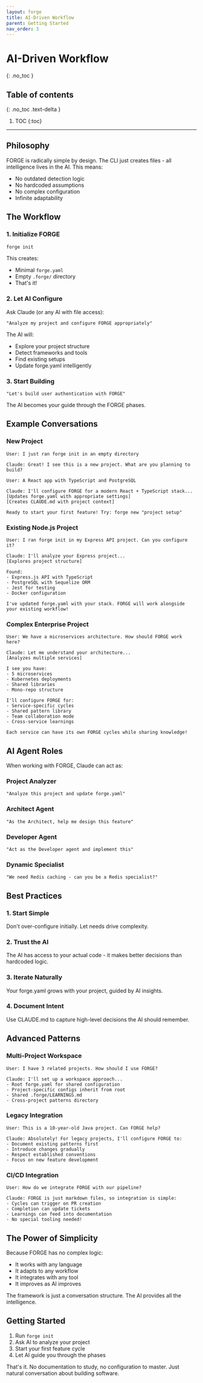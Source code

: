 ```yaml
---
layout: forge
title: AI-Driven Workflow
parent: Getting Started
nav_order: 3
---
```


# AI-Driven Workflow
{: .no_toc }

## Table of contents
{: .no_toc .text-delta }

1. TOC
{:toc}

---

## Philosophy

FORGE is radically simple by design. The CLI just creates files - all intelligence lives in the AI. This means:
- No outdated detection logic
- No hardcoded assumptions
- No complex configuration
- Infinite adaptability

## The Workflow

### 1. Initialize FORGE

```bash
forge init
```

This creates:
- Minimal `forge.yaml`
- Empty `.forge/` directory
- That's it!

### 2. Let AI Configure

Ask Claude (or any AI with file access):

```
"Analyze my project and configure FORGE appropriately"
```

The AI will:
- Explore your project structure
- Detect frameworks and tools
- Find existing setups
- Update forge.yaml intelligently

### 3. Start Building

```
"Let's build user authentication with FORGE"
```

The AI becomes your guide through the FORGE phases.

## Example Conversations

### New Project

```
User: I just ran forge init in an empty directory

Claude: Great! I see this is a new project. What are you planning to build?

User: A React app with TypeScript and PostgreSQL

Claude: I'll configure FORGE for a modern React + TypeScript stack...
[Updates forge.yaml with appropriate settings]
[Creates CLAUDE.md with project context]

Ready to start your first feature! Try: forge new "project setup"
```

### Existing Node.js Project

```
User: I ran forge init in my Express API project. Can you configure it?

Claude: I'll analyze your Express project...
[Explores project structure]

Found:
- Express.js API with TypeScript
- PostgreSQL with Sequelize ORM  
- Jest for testing
- Docker configuration

I've updated forge.yaml with your stack. FORGE will work alongside your existing workflow!
```

### Complex Enterprise Project

```
User: We have a microservices architecture. How should FORGE work here?

Claude: Let me understand your architecture...
[Analyzes multiple services]

I see you have:
- 5 microservices
- Kubernetes deployments
- Shared libraries
- Mono-repo structure

I'll configure FORGE for:
- Service-specific cycles
- Shared pattern library
- Team collaboration mode
- Cross-service learnings

Each service can have its own FORGE cycles while sharing knowledge!
```

## AI Agent Roles

When working with FORGE, Claude can act as:

### Project Analyzer
```
"Analyze this project and update forge.yaml"
```

### Architect Agent
```
"As the Architect, help me design this feature"
```

### Developer Agent
```
"Act as the Developer agent and implement this"
```

### Dynamic Specialist
```
"We need Redis caching - can you be a Redis specialist?"
```

## Best Practices

### 1. Start Simple
Don't over-configure initially. Let needs drive complexity.

### 2. Trust the AI
The AI has access to your actual code - it makes better decisions than hardcoded logic.

### 3. Iterate Naturally
Your forge.yaml grows with your project, guided by AI insights.

### 4. Document Intent
Use CLAUDE.md to capture high-level decisions the AI should remember.

## Advanced Patterns

### Multi-Project Workspace

```
User: I have 3 related projects. How should I use FORGE?

Claude: I'll set up a workspace approach...
- Root forge.yaml for shared configuration
- Project-specific configs inherit from root
- Shared .forge/LEARNINGS.md
- Cross-project patterns directory
```

### Legacy Integration

```
User: This is a 10-year-old Java project. Can FORGE help?

Claude: Absolutely! For legacy projects, I'll configure FORGE to:
- Document existing patterns first
- Introduce changes gradually  
- Respect established conventions
- Focus on new feature development
```

### CI/CD Integration

```
User: How do we integrate FORGE with our pipeline?

Claude: FORGE is just markdown files, so integration is simple:
- Cycles can trigger on PR creation
- Completion can update tickets
- Learnings can feed into documentation
- No special tooling needed!
```

## The Power of Simplicity

Because FORGE has no complex logic:
- It works with any language
- It adapts to any workflow  
- It integrates with any tool
- It improves as AI improves

The framework is just a conversation structure. The AI provides all the intelligence.

## Getting Started

1. Run `forge init`
2. Ask AI to analyze your project
3. Start your first feature cycle
4. Let AI guide you through the phases

That's it. No documentation to study, no configuration to master. Just natural conversation about building software.